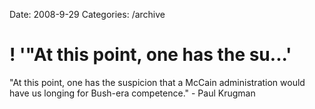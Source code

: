 Date: 2008-9-29
Categories: /archive

# ! '"At this point, one has the su...'

"At this point, one has the suspicion that a McCain administration would have us longing for Bush-era competence." - Paul Krugman
